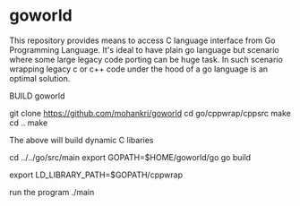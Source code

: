 # goworld
This repository provides means to access C language interface from Go Programming Language.
It's ideal to have plain go language but scenario where some large legacy code porting can be huge task. 
In such scenario wrapping legacy c or c++ code under the hood of a go language is an optimal solution.

BUILD goworld

git clone https://github.com/mohankri/goworld
cd go/cppwrap/cppsrc
make
cd ..
make

The above will build dynamic C libaries

cd ../../go/src/main
export GOPATH=$HOME/goworld/go
go build

export LD_LIBRARY_PATH=$GOPATH/cppwrap

run the program
./main 
